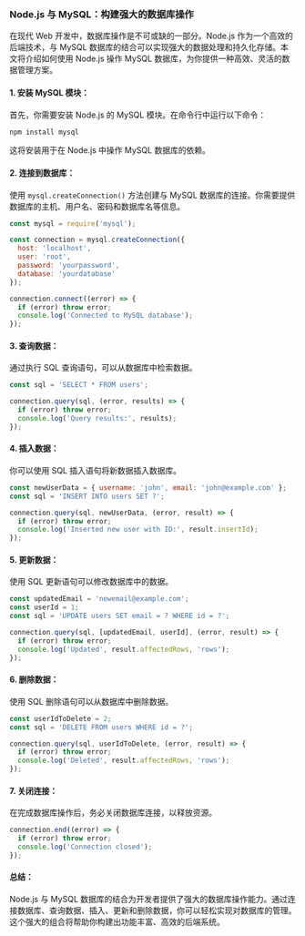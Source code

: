 ### **Node.js 与 MySQL：构建强大的数据库操作**

在现代 Web 开发中，数据库操作是不可或缺的一部分。Node.js 作为一个高效的后端技术，与 MySQL 数据库的结合可以实现强大的数据处理和持久化存储。本文将介绍如何使用 Node.js 操作 MySQL 数据库，为你提供一种高效、灵活的数据管理方案。

#### **1. 安装 MySQL 模块：**

首先，你需要安装 Node.js 的 MySQL 模块。在命令行中运行以下命令：

```bash
npm install mysql
```

这将安装用于在 Node.js 中操作 MySQL 数据库的依赖。

#### **2. 连接到数据库：**

使用 `mysql.createConnection()` 方法创建与 MySQL 数据库的连接。你需要提供数据库的主机、用户名、密码和数据库名等信息。

```javascript
const mysql = require('mysql');

const connection = mysql.createConnection({
  host: 'localhost',
  user: 'root',
  password: 'yourpassword',
  database: 'yourdatabase'
});

connection.connect((error) => {
  if (error) throw error;
  console.log('Connected to MySQL database');
});
```

#### **3. 查询数据：**

通过执行 SQL 查询语句，可以从数据库中检索数据。

```javascript
const sql = 'SELECT * FROM users';

connection.query(sql, (error, results) => {
  if (error) throw error;
  console.log('Query results:', results);
});
```

#### **4. 插入数据：**

你可以使用 SQL 插入语句将新数据插入数据库。

```javascript
const newUserData = { username: 'john', email: 'john@example.com' };
const sql = 'INSERT INTO users SET ?';

connection.query(sql, newUserData, (error, result) => {
  if (error) throw error;
  console.log('Inserted new user with ID:', result.insertId);
});
```

#### **5. 更新数据：**

使用 SQL 更新语句可以修改数据库中的数据。

```javascript
const updatedEmail = 'newemail@example.com';
const userId = 1;
const sql = 'UPDATE users SET email = ? WHERE id = ?';

connection.query(sql, [updatedEmail, userId], (error, result) => {
  if (error) throw error;
  console.log('Updated', result.affectedRows, 'rows');
});
```

#### **6. 删除数据：**

使用 SQL 删除语句可以从数据库中删除数据。

```javascript
const userIdToDelete = 2;
const sql = 'DELETE FROM users WHERE id = ?';

connection.query(sql, userIdToDelete, (error, result) => {
  if (error) throw error;
  console.log('Deleted', result.affectedRows, 'rows');
});
```

#### **7. 关闭连接：**

在完成数据库操作后，务必关闭数据库连接，以释放资源。

```javascript
connection.end((error) => {
  if (error) throw error;
  console.log('Connection closed');
});
```

#### **总结：**

Node.js 与 MySQL 数据库的结合为开发者提供了强大的数据库操作能力。通过连接数据库、查询数据、插入、更新和删除数据，你可以轻松实现对数据库的管理。这个强大的组合将帮助你构建出功能丰富、高效的后端系统。